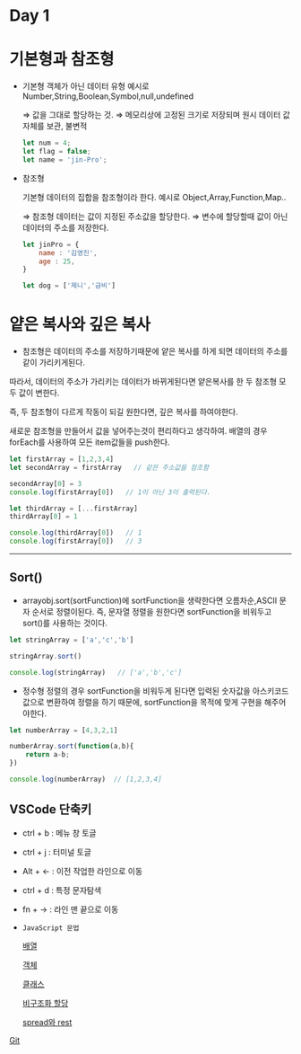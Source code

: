 # Day 1

# 기본형과 참조형

- 기본형
객체가 아닌 데이터 유형
예시로 Number,String,Boolean,Symbol,null,undefined

    ⇒ 값을 그대로 할당하는 것.
    ⇒ 메모리상에 고정된 크기로 저장되며 원시 데이터 값 자체를 보관, 불변적

    ```jsx
    let num = 4;
    let flag = false;
    let name = 'jin-Pro';
    ```

- 참조형

    기본형 데이터의 집합을 참조형이라 한다.
    예시로 Object,Array,Function,Map..

    ⇒ 참조형 데이터는 값이 지정된 주소값을 할당한다.
    ⇒ 변수에 할당할때 값이 아닌 데이터의 주소를 저장한다.

    ```jsx
    let jinPro = {
    	name : '김영진',
    	age : 25,
    }

    let dog = ['제니','금비']
    ```

# 얕은 복사와 깊은 복사

- 참조형은 데이터의 주소를 저장하기때문에
얕은 복사를 하게 되면 데이터의 주소를 같이 가리키게된다.

따라서, 데이터의 주소가 가리키는 데이터가 바뀌게된다면
얕은복사를 한 두 참조형 모두 값이 변한다.

즉, 두 참조형이 다르게 작동이 되길 원한다면, 깊은 복사를 하여야한다.

새로운 참조형을 만들어서 값을 넣어주는것이 편리하다고 생각하여.
배열의 경우 forEach를 사용하여 모든 item값들을 push한다.

```jsx
let firstArray = [1,2,3,4]
let secondArray = firstArray   // 같은 주소값을 참조함

secondArray[0] = 3
console.log(firstArray[0])   // 1이 아닌 3이 출력된다.

let thirdArray = [...firstArray]
thirdArray[0] = 1

console.log(thirdArray[0])   // 1
console.log(firstArray[0])   // 3
```

---

## **Sort()**

- arrayobj.sort(sortFunction)에 sortFunction을 생략한다면 오름차순,ASCII 문자 순서로 정렬이된다.   즉, 문자열 정렬을 원한다면 sortFunction을 비워두고 sort()를 사용하는 것이다.

```jsx
let stringArray = ['a','c','b']

stringArray.sort()

console.log(stringArray)   // ['a','b','c']
```

- 정수형 정렬의 경우 sortFunction을 비워두게 된다면 입력된 숫자값을 아스키코드값으로 변환하여 정렬을 하기 때문에, sortFunction을 목적에 맞게 구현을 해주어야한다.

```jsx
let numberArray = [4,3,2,1]

numberArray.sort(function(a,b){
	return a-b;
})

console.log(numberArray)  // [1,2,3,4]
```

## VSCode 단축키

- ctrl + b   : 메뉴 창 토글
- ctrl + j    : 터미널 토글
- Alt + ←  : 이전 작업한 라인으로 이동
- ctrl + d  : 특정 문자탐색
- fn + →   : 라인 맨 끝으로 이동

- `JavaScript 문법`

    [배열](https://www.notion.so/682f234ce15d4405aead424824191ce8)

    [객체](https://www.notion.so/cefbef9e4dcc4049895a24120d0f725d)

    [클래스](https://www.notion.so/cec57de822ae44aabfb918b4df2ed019)

    [비구조화 할당](https://www.notion.so/a7d0dcd2c6de47e885e0514b8cb901ff)

    [spread와 rest](https://www.notion.so/spread-rest-97ab87230cba4d82bd41804b7e96c525)

[Git](https://www.notion.so/Git-5ac9f19dd80a42e9ac355ce48f6d443e)
